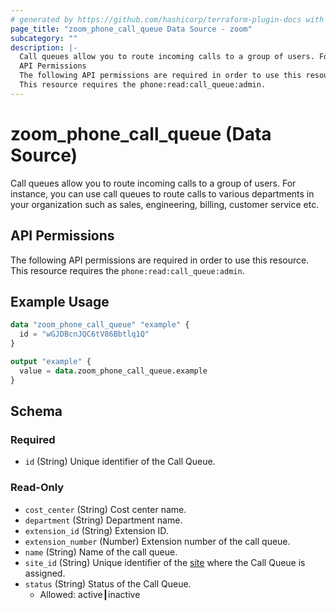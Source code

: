 ```yaml
---
# generated by https://github.com/hashicorp/terraform-plugin-docs with own template
page_title: "zoom_phone_call_queue Data Source - zoom"
subcategory: ""
description: |-
  Call queues allow you to route incoming calls to a group of users. For instance, you can use call queues to route calls to various departments in your organization such as sales, engineering, billing, customer service etc.
  API Permissions
  The following API permissions are required in order to use this resource.
  This resource requires the phone:read:call_queue:admin.
---
```


# zoom_phone_call_queue (Data Source)

Call queues allow you to route incoming calls to a group of users. For instance, you can use call queues to route calls to various departments in your organization such as sales, engineering, billing, customer service etc.

## API Permissions

The following API permissions are required in order to use this resource.
This resource requires the `phone:read:call_queue:admin`.

## Example Usage

```terraform
data "zoom_phone_call_queue" "example" {
  id = "wGJDBcnJQC6tV86Bbtlq1Q"
}

output "example" {
  value = data.zoom_phone_call_queue.example
}
```

<!-- schema generated by tfplugindocs -->
## Schema

### Required

- `id` (String) Unique identifier of the Call Queue.

### Read-Only

- `cost_center` (String) Cost center name.
- `department` (String) Department name.
- `extension_id` (String) Extension ID.
- `extension_number` (Number) Extension number of the call queue.
- `name` (String) Name of the call queue.
- `site_id` (String) Unique identifier of the [site](https://support.zoom.us/hc/en-us/articles/360020809672-Managing-Multiple-Sites) where the Call Queue is assigned.
- `status` (String) Status of the Call Queue.
  - Allowed: active┃inactive
